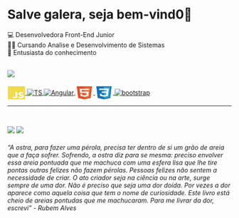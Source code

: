 <h1> Salve galera, seja bem-vind0🏻 </h1>

💻 Desenvolvedora Front-End Junior<br>
👩‍💻 Cursando Analise e Desenvolvimento de Sistemas <br>
📖 Entusiasta do conhecimento   
<br/>
<div>
  <a href="https://github.com/vivi-barba">
  <img height="180em" src="https://github-readme-stats.vercel.app/api/top-langs/?username=vivi-barba&layout=compact&langs_count=7&theme=dracula"/>
</div>
<div style="display: inline_block"><br>
  <img align="center" alt="Js" height="30" width="40" src="https://raw.githubusercontent.com/devicons/devicon/master/icons/javascript/javascript-plain.svg">
  <img align="center" alt="TS" height="30" width="40" src="https://upload.wikimedia.org/wikipedia/commons/thumb/f/f5/Typescript.svg/480px-Typescript.svg.png">
  <img align="center" alt="Angular" height="35" width="40" src="https://cdn.icon-icons.com/icons2/2699/PNG/512/angular_logo_icon_169595.png">
  <img align="center" alt="HTML" height="30" width="40" src="https://raw.githubusercontent.com/devicons/devicon/master/icons/html5/html5-original.svg">
  <img align="center" alt="CSS" height="30" width="40" src="https://raw.githubusercontent.com/devicons/devicon/master/icons/css3/css3-original.svg">
  <img align="center" alt="bootstrap" height="35" width="40" src="https://cdn-icons-png.flaticon.com/512/5968/5968672.png">
  


  
 
</div>
 <hr>
<br>
<div> 
 
  <a href = "mailto:vitoriabbarbosa31@gmail.com"><img src="https://img.shields.io/badge/-Gmail-%23333?style=for-the-badge&logo=gmail&logoColor=red" target="_blank"></a>
  <a href="https://www.linkedin.com/in/victoriabar/" target="_blank"><img src="https://img.shields.io/badge/-LinkedIn-%230077B5?style=for-the-badge&logo=linkedin&logoColor=white" target="_blank"></a> 
 
 
  <h6> “A ostra, para fazer uma pérola, precisa ter dentro de si um grão de areia que a faça sofrer. Sofrendo, a ostra diz para se mesma: preciso envolver essa areia pontuada que me machuca com uma esfera lisa que lhe tire pontas outras felizes não fazem pérolas. Pessoas felizes não sentem a necessidade de criar. O ato criador seja na ciência ou na arte, surge sempre de uma dor. Não é preciso que seja uma dor doída. Por vezes a dor aparece como aquela coisa que tem o nome de curiosidade. Este livro está cheio de areias pontudas que me machucaram. Para me livrar da dor, escrevi” - Rubem Alves
  </h6>

 
</div>







